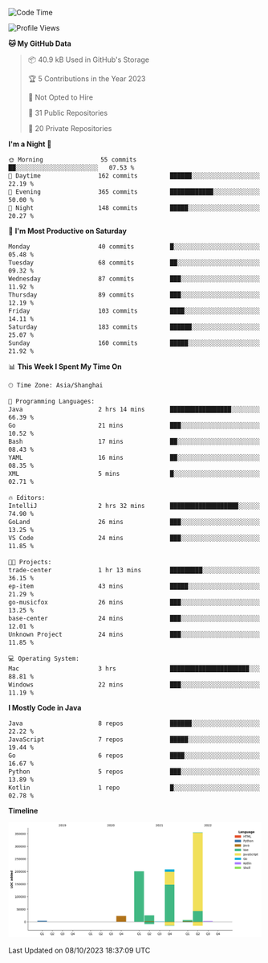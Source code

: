 <!--START_SECTION:waka-->
![Code Time](http://img.shields.io/badge/Code%20Time-2%2C096%20hrs%2057%20mins-blue)

![Profile Views](http://img.shields.io/badge/Profile%20Views-0-blue)

**🐱 My GitHub Data** 

> 📦 40.9 kB Used in GitHub's Storage 
 > 
> 🏆 5 Contributions in the Year 2023
 > 
> 🚫 Not Opted to Hire
 > 
> 📜 31 Public Repositories 
 > 
> 🔑 20 Private Repositories 
 > 
**I'm a Night 🦉** 

```text
🌞 Morning                55 commits          ██░░░░░░░░░░░░░░░░░░░░░░░   07.53 % 
🌆 Daytime                162 commits         ██████░░░░░░░░░░░░░░░░░░░   22.19 % 
🌃 Evening                365 commits         ████████████░░░░░░░░░░░░░   50.00 % 
🌙 Night                  148 commits         █████░░░░░░░░░░░░░░░░░░░░   20.27 % 
```
📅 **I'm Most Productive on Saturday** 

```text
Monday                   40 commits          █░░░░░░░░░░░░░░░░░░░░░░░░   05.48 % 
Tuesday                  68 commits          ██░░░░░░░░░░░░░░░░░░░░░░░   09.32 % 
Wednesday                87 commits          ███░░░░░░░░░░░░░░░░░░░░░░   11.92 % 
Thursday                 89 commits          ███░░░░░░░░░░░░░░░░░░░░░░   12.19 % 
Friday                   103 commits         ████░░░░░░░░░░░░░░░░░░░░░   14.11 % 
Saturday                 183 commits         ██████░░░░░░░░░░░░░░░░░░░   25.07 % 
Sunday                   160 commits         █████░░░░░░░░░░░░░░░░░░░░   21.92 % 
```


📊 **This Week I Spent My Time On** 

```text
🕑︎ Time Zone: Asia/Shanghai

💬 Programming Languages: 
Java                     2 hrs 14 mins       █████████████████░░░░░░░░   66.39 % 
Go                       21 mins             ███░░░░░░░░░░░░░░░░░░░░░░   10.52 % 
Bash                     17 mins             ██░░░░░░░░░░░░░░░░░░░░░░░   08.43 % 
YAML                     16 mins             ██░░░░░░░░░░░░░░░░░░░░░░░   08.35 % 
XML                      5 mins              █░░░░░░░░░░░░░░░░░░░░░░░░   02.71 % 

🔥 Editors: 
IntelliJ                 2 hrs 32 mins       ███████████████████░░░░░░   74.90 % 
GoLand                   26 mins             ███░░░░░░░░░░░░░░░░░░░░░░   13.25 % 
VS Code                  24 mins             ███░░░░░░░░░░░░░░░░░░░░░░   11.85 % 

🐱‍💻 Projects: 
trade-center             1 hr 13 mins        █████████░░░░░░░░░░░░░░░░   36.15 % 
ep-item                  43 mins             █████░░░░░░░░░░░░░░░░░░░░   21.29 % 
go-musicfox              26 mins             ███░░░░░░░░░░░░░░░░░░░░░░   13.25 % 
base-center              24 mins             ███░░░░░░░░░░░░░░░░░░░░░░   12.01 % 
Unknown Project          24 mins             ███░░░░░░░░░░░░░░░░░░░░░░   11.85 % 

💻 Operating System: 
Mac                      3 hrs               ██████████████████████░░░   88.81 % 
Windows                  22 mins             ███░░░░░░░░░░░░░░░░░░░░░░   11.19 % 
```

**I Mostly Code in Java** 

```text
Java                     8 repos             ██████░░░░░░░░░░░░░░░░░░░   22.22 % 
JavaScript               7 repos             █████░░░░░░░░░░░░░░░░░░░░   19.44 % 
Go                       6 repos             ████░░░░░░░░░░░░░░░░░░░░░   16.67 % 
Python                   5 repos             ███░░░░░░░░░░░░░░░░░░░░░░   13.89 % 
Kotlin                   1 repo              █░░░░░░░░░░░░░░░░░░░░░░░░   02.78 % 
```



**Timeline**

![Lines of Code chart](https://raw.githubusercontent.com/youtiaoguagua/youtiaoguagua/master/assets/bar_graph.png)


 Last Updated on 08/10/2023 18:37:09 UTC
<!--END_SECTION:waka-->